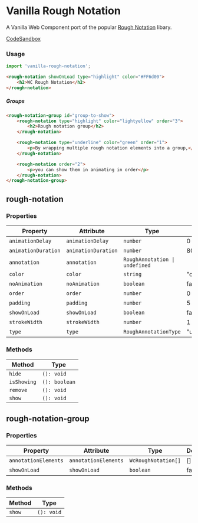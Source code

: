 # Vanilla Rough Notation

A Vanilla Web Component port of the popular [Rough Notation](https://github.com/pshihn/rough-notation) libary.

[CodeSandbox](https://codesandbox.io/embed/dark-tdd-nkvbl?fontsize=14&hidenavigation=1&theme=dark)

### Usage

```js
import 'vanilla-rough-notation';
```

```html
<rough-notation showOnLoad type="highlight" color="#FF6d00">
    <h2>WC Rough Notation</h2>
</rough-notation>
```

##### Groups

```html
<rough-notation-group id="group-to-show">
    <rough-notation type="highlight" color="lightyellow" order="3">
        <h2>Rough notation group</h2>
    </rough-notation>

    <rough-notation type="underline" color="green" order="1">
        <p>By wrapping multiple rough notation elements into a group,</p>
    </rough-notation>

    <rough-notation order="2">
        <p>you can show them in animating in order</p>
    </rough-notation>
</rough-notation-group>
```

## rough-notation

### Properties

| Property            | Attribute           | Type                           | Default        |
| ------------------- | ------------------- | ------------------------------ | -------------- |
| `animationDelay`    | `animationDelay`    | `number`                       | 0              |
| `animationDuration` | `animationDuration` | `number`                       | 800            |
| `annotation`        | `annotation`        | `RoughAnnotation \| undefined` |                |
| `color`             | `color`             | `string`                       | "currentColor" |
| `noAnimation`       | `noAnimation`       | `boolean`                      | false          |
| `order`             | `order`             | `number`                       | 0              |
| `padding`           | `padding`           | `number`                       | 5              |
| `showOnLoad`        | `showOnLoad`        | `boolean`                      | false          |
| `strokeWidth`       | `strokeWidth`       | `number`                       | 1              |
| `type`              | `type`              | `RoughAnnotationType`          | "underline"    |

### Methods

| Method      | Type          |
| ----------- | ------------- |
| `hide`      | `(): void`    |
| `isShowing` | `(): boolean` |
| `remove`    | `(): void`    |
| `show`      | `(): void`    |

## rough-notation-group

### Properties

| Property             | Attribute            | Type                | Default |
| -------------------- | -------------------- | ------------------- | ------- |
| `annotationElements` | `annotationElements` | `WcRoughNotation[]` | []      |
| `showOnLoad`         | `showOnLoad`         | `boolean`           | false   |

### Methods

| Method | Type       |
| ------ | ---------- |
| `show` | `(): void` |
